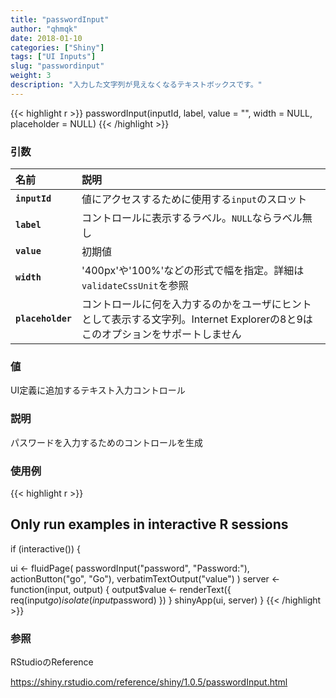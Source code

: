 ```yaml
---
title: "passwordInput"
author: "qhmqk"
date: 2018-01-10
categories: ["Shiny"]
tags: ["UI Inputs"]
slug: "passwordinput"
weight: 3
description: "入力した文字列が見えなくなるテキストボックスです。"
---
```


{{< highlight r >}}
passwordInput(inputId, label, value = "", width = NULL, placeholder = NULL)
{{< /highlight >}}

### 引数

|名前|説明|
|:--|:--|
|**`inputId`**|値にアクセスするために使用する`input`のスロット|
|**`label`**|コントロールに表示するラベル。`NULL`ならラベル無し|
|**`value`**|初期値|
|**`width`**|'400px'や'100%'などの形式で幅を指定。詳細は`validateCssUnit`を参照|
|**`placeholder`**|コントロールに何を入力するのかをユーザにヒントとして表示する文字列。Internet Explorerの8と9はこのオプションをサポートしません|

### 値

UI定義に追加するテキスト入力コントロール

### 説明

パスワードを入力するためのコントロールを生成

### 使用例

{{< highlight r >}}
## Only run examples in interactive R sessions
if (interactive()) {

ui <- fluidPage(
  passwordInput("password", "Password:"),
  actionButton("go", "Go"),
  verbatimTextOutput("value")
)
server <- function(input, output) {
  output$value <- renderText({
    req(input$go)
    isolate(input$password)
  })
}
shinyApp(ui, server)
}
{{< /highlight >}}

### 参照

RStudioのReference

https://shiny.rstudio.com/reference/shiny/1.0.5/passwordInput.html